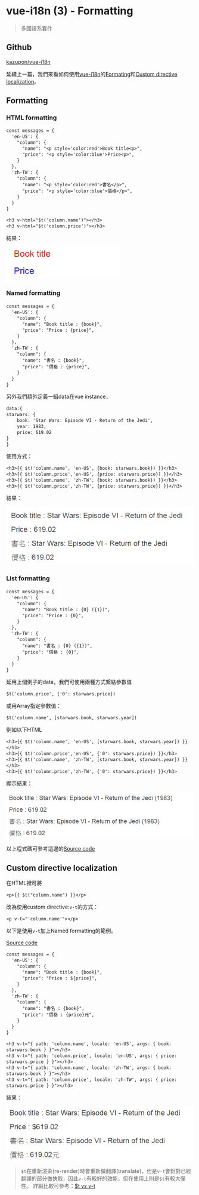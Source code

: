 # vue-i18n (3) - Formatting

> 多國語系套件


## Github

[kazupon/vue-i18n](https://github.com/kazupon/vue-i18n)


延續上一篇，我們來看如何使用[vue-i18n](https://github.com/kazupon/vue-i18n)的[Formating](http://kazupon.github.io/vue-i18n/guide/formatting.html#html-formatting)和[Custom directive localization](http://kazupon.github.io/vue-i18n/guide/directive.html#object-syntax)。


## Formatting


### HTML formatting

```
const messages = {
  'en-US': {
    "column": {
      "name": "<p style='color:red'>Book title<p>",
      "price": "<p style='color:blue'>Price<p>",
    }
  },
  'zh-TW': {
    "column": {
      "name": "<p style='color:red'>書名</p>",
      "price": "<p style='color:blue'>價格</p>",
    }
  }
}
```

```
<h3 v-html="$t('column.name')"></h3>
<h3 v-html="$t('column.price')"></h3>
```

結果：

![](assets/001.png)



### Named formatting

```
const messages = {
  'en-US': {
    "column": {
      "name": "Book title : {book}",
      "price": "Price : {price}",
    }
  },
  'zh-TW': {
    "column": {
      "name": "書名 : {book}",
      "price": "價格 : {price}",
    }
  }
}
```

另外我們額外定義一組data在vue instance，

```
data:{
starwars: { 
    book: 'Star Wars: Episode VI - Return of the Jedi',
    year: 1983,
    price: 619.02
}
}
```

使用方式：
```
<h3>{{ $t('column.name', 'en-US', {book: starwars.book}) }}</h3>
<h3>{{ $t('column.price','en-US', {price: starwars.price}) }}</h3>
<h3>{{ $t('column.name', 'zh-TW', {book: starwars.book}) }}</h3>
<h3>{{ $t('column.price','zh-TW', {price: starwars.price}) }}</h3>
```

結果：

![](assets/002.png)



### List formatting

```
const messages = {
  'en-US': {
    "column": {
      "name": "Book title : {0} ({1})",
      "price": "Price : {0}",
    }
  },
  'zh-TW': {
    "column": {
      "name": "書名 : {0} ({1})",
      "price": "價格 : {0}",
    }
  }
}
```

延用上個例子的data，我們可使用兩種方式繫結參數值

```
$t('column.price', {'0': starwars.price})
```

或用Array指定參數值：
```
$t('column.name', [starwars.book, starwars.year])
```

例如以下HTML
```
<h3>{{ $t('column.name', 'en-US', [starwars.book, starwars.year]) }}</h3>
<h3>{{ $t('column.price','en-US', {'0': starwars.price}) }}</h3>
<h3>{{ $t('column.name', 'zh-TW', [starwars.book, starwars.year]) }}</h3>
<h3>{{ $t('column.price','zh-TW', {'0': starwars.price}) }}</h3> 
```

顯示結果：

![](assets/003.png)



以上程式碼可參考這邊的[Source code](https://github.com/KarateJB/eBooks/tree/master/Vue.js/06.%20vue-i18n%20(3)/sample%20code/formatting)




## Custom directive localization

在HTML裡可將
```
<p>{{ $t("column.name") }}</p>
```
改為使用custom directive:`v-t`的方式：
```
<p v-t="'column.name'"></p>
```


以下是使用`v-t`加上Named formatting的範例。

[Source code](https://github.com/KarateJB/eBooks/tree/master/Vue.js/06.%20vue-i18n%20(3)/sample%20code/v-t)

```
const messages = {
  'en-US': {
    "column": {
      "name": "Book title : {book}",
      "price": "Price : ${price}",
    }
  },
  'zh-TW': {
    "column": {
      "name": "書名 : {book}",
      "price": "價格 : {price}元",
    }
  }
}
```

```
<h3 v-t="{ path: 'column.name', locale: 'en-US', args: { book: starwars.book } }"></h3>
<h3 v-t="{ path: 'column.price', locale: 'en-US', args: { price: starwars.price } }"></h3>
<h3 v-t="{ path: 'column.name', locale: 'zh-TW', args: { book: starwars.book } }"></h3>
<h3 v-t="{ path: 'column.price', locale: 'zh-TW', args: { price: starwars.price } }"></h3>
```

結果：

![](assets/004.png)


> `$t`在重新渲染(re-render)時會重新做翻譯(translate)，但是`v-t`會針對已經翻譯的部分做快取，因此`v-t`有較好的效能，但在使用上則是`$t`有較大彈性。 詳細比較可參考：[$t vs v-t](http://kazupon.github.io/vue-i18n/guide/directive.html#t-vs-v-t)



